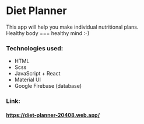 # Diet Planner
This app will help you make individual nutritional plans. <br>
Healthy body === healthy mind :-)


 ### Technologies used: <br>
- HTML
- Scss
- JavaScript + React
- Material UI
- Google Firebase (database)


### Link:
#### https://diet-planner-20408.web.app/
